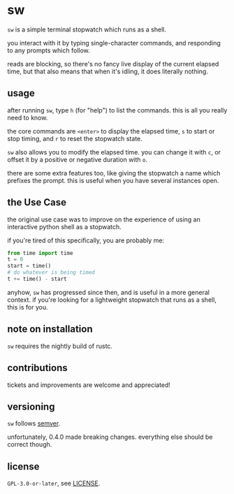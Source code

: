 # sw

`sw` is a simple terminal stopwatch which runs as a shell.

you interact with it by typing single-character commands, and responding to any
prompts which follow.

reads are blocking, so there's no fancy live display of the current elapsed
time, but that also means that when it's idling, it does literally nothing.

## usage

after running `sw`, type `h` (for "help") to list the commands. this is all you
really need to know.

the core commands are `<enter>` to display the elapsed time, `s` to start or
stop timing, and `r` to reset the stopwatch state.

`sw` also allows you to modify the elapsed time. you can change it with `c`, or
offset it by a positive or negative duration with `o`.

there are some extra features too, like giving the stopwatch a name which
prefixes the prompt. this is useful when you have several instances open.

## the Use Case

the original use case was to improve on the experience of using an interactive
python shell as a stopwatch.

if you're tired of this specifically, you are probably me:

```python
from time import time
t = 0
start = time()
# do whatever is being timed
t += time() - start
```

anyhow, `sw` has progressed since then, and is useful in a more general context.
if you're looking for a lightweight stopwatch that runs as a shell, this is for
you.

## note on installation

`sw` requires the nightly build of rustc.

## contributions

tickets and improvements are welcome and appreciated!

## versioning

`sw` follows [semver](https://semver.org).

unfortunately, 0.4.0 made breaking changes. everything else should be correct
though.

## license

`GPL-3.0-or-later`, see [LICENSE](./LICENSE).
